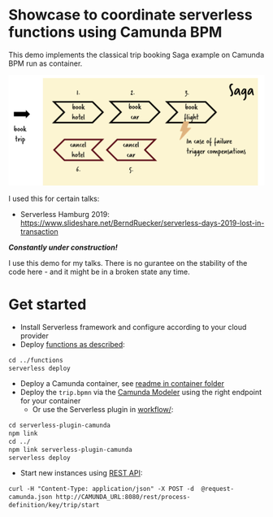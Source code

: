 # Showcase to coordinate serverless functions using Camunda BPM

This demo implements the classical trip booking Saga example on Camunda BPM run as container.

![Overview](../overview.png)

I used this for certain talks:

* Serverless Hamburg 2019: https://www.slideshare.net/BerndRuecker/serverless-days-2019-lost-in-transaction

***Constantly under construction!***

I use this demo for my talks. There is no gurantee on the stability of the code here - and it might be in a broken state any time.

# Get started

* Install Serverless framework and configure according to your cloud provider
* Deploy [functions as described](../functions/):

```
cd ../functions
serverless deploy 
```

* Deploy a Camunda container, see  [readme in container folder](container/) 
* Deploy the `trip.bpmn` via the [Camunda Modeler](https://camunda.com/download/modeler/) using the right endpoint for your container
  * Or use the Serverless plugin in [workflow/](workflow/):

```
cd serverless-plugin-camunda
npm link
cd ../
npm link serverless-plugin-camunda
serverless deploy
```

* Start new instances using [REST API](https://docs.camunda.org/manual/7.10/reference/rest/process-definition/post-start-process-instance/):

```
curl -H "Content-Type: application/json" -X POST -d  @request-camunda.json http://CAMUNDA_URL:8080/rest/process-definition/key/trip/start
```